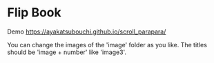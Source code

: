 # Flip Book
Demo https://ayakatsubouchi.github.io/scroll_parapara/

You can change the images of the 'image' folder as you like. The titles
should be 'image + number' like 'image3'.
